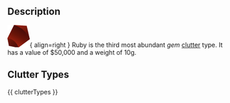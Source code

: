 ## Description
![](../static/clutter/clutter-ruby.png "Ruby Icon"){ align=right }
Ruby is the third most abundant *gem* [clutter](/clutter "All Clutter Types") type. It has a value of $50,000 and a weight of 10g.

## Clutter Types
{{ clutterTypes }}